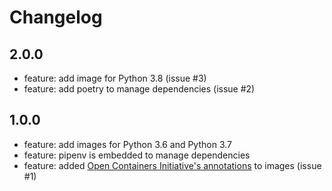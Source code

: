 # Changelog

## 2.0.0

- feature: add image for Python 3.8 (issue #3)
- feature: add poetry to manage dependencies (issue #2)

## 1.0.0

- feature: add images for Python 3.6 and Python 3.7
- feature: pipenv is embedded to manage dependencies
- feature: added [Open Containers Initiative's annotations](https://github.com/opencontainers/image-spec/blob/bd4f8fcb0979a663d8b97a1d4d9b030b3d2ca1fa/annotations.md) to images (issue #1)
